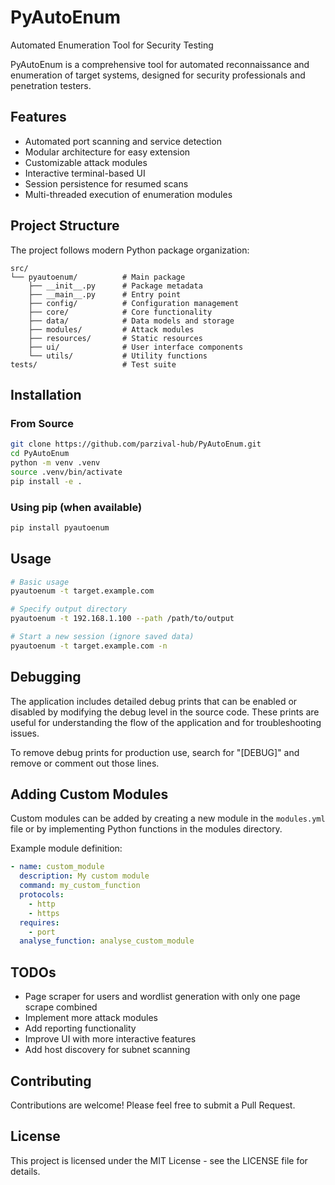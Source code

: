 # PyAutoEnum

Automated Enumeration Tool for Security Testing

PyAutoEnum is a comprehensive tool for automated reconnaissance and enumeration of target systems, designed for security professionals and penetration testers.

## Features

- Automated port scanning and service detection
- Modular architecture for easy extension
- Customizable attack modules
- Interactive terminal-based UI
- Session persistence for resumed scans
- Multi-threaded execution of enumeration modules

## Project Structure

The project follows modern Python package organization:

```text
src/
└── pyautoenum/          # Main package
    ├── __init__.py      # Package metadata
    ├── __main__.py      # Entry point
    ├── config/          # Configuration management
    ├── core/            # Core functionality
    ├── data/            # Data models and storage
    ├── modules/         # Attack modules
    ├── resources/       # Static resources
    ├── ui/              # User interface components
    └── utils/           # Utility functions
tests/                   # Test suite
```

## Installation

### From Source

```bash
git clone https://github.com/parzival-hub/PyAutoEnum.git
cd PyAutoEnum
python -m venv .venv
source .venv/bin/activate
pip install -e .
```

### Using pip (when available)

```bash
pip install pyautoenum
```

## Usage

```bash
# Basic usage
pyautoenum -t target.example.com

# Specify output directory
pyautoenum -t 192.168.1.100 --path /path/to/output

# Start a new session (ignore saved data)
pyautoenum -t target.example.com -n
```

## Debugging

The application includes detailed debug prints that can be enabled or disabled by modifying the debug level in the source code. These prints are useful for understanding the flow of the application and for troubleshooting issues.

To remove debug prints for production use, search for "[DEBUG]" and remove or comment out those lines.

## Adding Custom Modules

Custom modules can be added by creating a new module in the `modules.yml` file or by implementing Python functions in the modules directory.

Example module definition:

```yaml
- name: custom_module
  description: My custom module
  command: my_custom_function
  protocols:
    - http
    - https
  requires:
    - port
  analyse_function: analyse_custom_module
```

## TODOs

- Page scraper for users and wordlist generation with only one page scrape combined
- Implement more attack modules
- Add reporting functionality
- Improve UI with more interactive features
- Add host discovery for subnet scanning

## Contributing

Contributions are welcome! Please feel free to submit a Pull Request.

## License

This project is licensed under the MIT License - see the LICENSE file for details.
